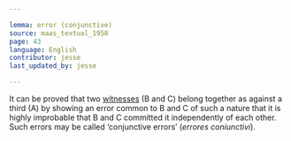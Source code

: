 ```yaml
---

lemma: error (conjunctive)
source: maas_textual_1958
page: 43
language: English
contributor: jesse
last_updated_by: jesse

---
```

It can be proved that two [witnesses](witness.html) (B and C) belong together as against a third (A) by showing an error common to B and C of such a nature that it is highly improbable that B and C committed it independently of each other. Such errors may be called ‘conjunctive errors’ (_errores coniunctivi_).
